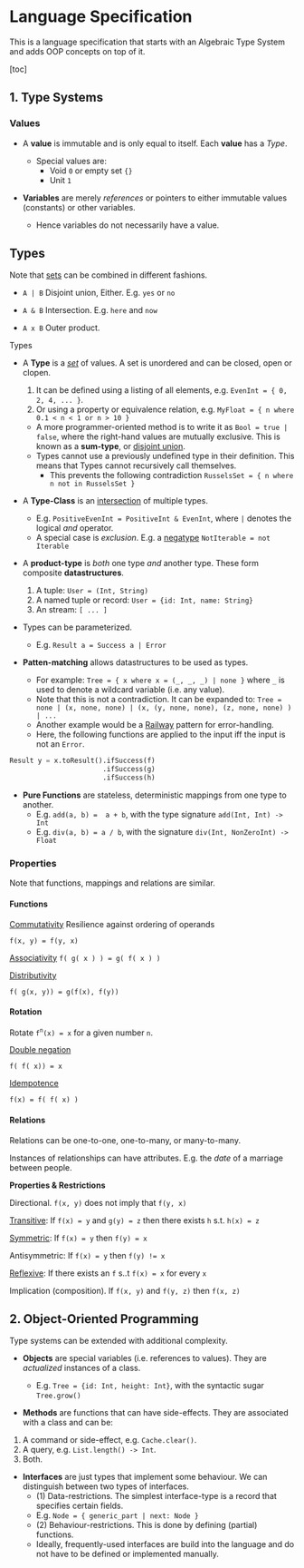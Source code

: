 # Language Specification

This is a language specification that starts with an Algebraic Type System and adds OOP concepts on top of it.

[toc]

## 1. Type Systems

### Values

* A **value** is immutable and is only equal to itself. Each **value** has a _Type_.
  * Special values are:
    * Void `0` or empty set `{}`
    * Unit `1`

* **Variables** are merely _references_ or pointers to either immutable values (constants) or other variables.
  * Hence variables do not necessarily have a value.

## Types

Note that [sets](https://en.wikipedia.org/wiki/Set_theory) can be combined in different fashions.

* `A | B` Disjoint union, Either. E.g. `yes` or `no`

* `A & B` Intersection. E.g. `here` and `now`

* `A x B` Outer product.

Types

* A **Type** is a [_set_](https://en.wikipedia.org/wiki/Set_theory) of values. A set is unordered and can be closed, open or clopen.
  1. It can be defined using a listing of all elements, e.g. `EvenInt = { 0, 2, 4, ... }`.
  2. Or using a property or equivalence relation, e.g. `MyFloat = { n where 0.1 < n < 1 or n > 10 }`
  * A more programmer-oriented method is to write it as `Bool = true | false`, where the right-hand values are mutually exclusive. This is known as a **sum-type**, or [disjoint union](https://en.wikipedia.org/wiki/Coproduct).
  * Types cannot use a previously undefined type in their definition. This means that Types cannot recursively call themselves.
    * This prevents the following contradiction `RusselsSet = { n where n not in RusselsSet }`

* A **Type-Class** is an [intersection](https://en.wikipedia.org/wiki/Intersection) of multiple types.
  * E.g. `PositiveEvenInt = PositiveInt & EvenInt`, where `|` denotes the logical _and_ operator.
  * A special case is _exclusion_. E.g. a [negatype](https://www.hillelwayne.com/negatypes/) `NotIterable = not Iterable`

* A **product-type** is _both_ one type _and_ another type. These form composite **datastructures**.

  1. A tuple:  `User = (Int, String)`
  2. A named tuple or record: `User = {id: Int, name: String}`
  3. An stream: `[ ... ]`

* Types can be parameterized.
  * E.g. `Result a = Success a | Error`

* **Patten-matching** allows datastructures to be used as types.

  * For example: `Tree = { x where x = (_, _, _) | none }` where `_` is used to denote a wildcard variable (i.e. any value).
  * Note that this is not a contradiction. It can be expanded to: `Tree = none | (x, none, none) | (x, (y, none, none), (z, none, none) ) | ...`
  * Another example would be a [Railway](https://fsharpforfunandprofit.com/rop/) pattern for error-handling.
  * Here, the following functions are applied to the input iff the input is not an `Error`.

```python
Result y = x.toResult().ifSuccess(f)
                       .ifSuccess(g)
                       .ifSuccess(h)
```

* **Pure Functions** are stateless, deterministic mappings from one type to another.
  * E.g. `add(a, b) =  a + b`, with the type signature `add(Int, Int) -> Int`
  * E.g. `div(a, b) = a / b`, with the signature `div(Int, NonZeroInt) -> Float`

### Properties

Note that functions, mappings and relations are similar.

#### Functions

[Commutativity](https://en.wikipedia.org/wiki/Commutative_property)  Resilience against ordering of operands

`f(x, y) = f(y, x)`

[Associativity](https://en.wikipedia.org/wiki/Associative_property)
`f( g( x ) ) = g( f( x ) )`

[Distributivity](https://en.wikipedia.org/wiki/Distributive_property)

`f( g(x, y)) = g(f(x), f(y))`

#### Rotation

Rotate `f`<sup>`n`</sup>`(x) = x` for a given number `n`.

[Double negation](https://en.wikipedia.org/wiki/Double_negation)

`f( f( x)) = x`

[Idempotence](https://en.wikipedia.org/wiki/Idempotence)

`f(x) = f( f( x) )`

#### Relations

Relations can be one-to-one, one-to-many, or many-to-many.

Instances of relationships can have attributes. E.g. the _date_ of a marriage between people.

**Properties & Restrictions**

Directional. `f(x, y)` does not imply that `f(y, x)`

[Transitive](https://en.wikipedia.org/wiki/Transitive_relation): If `f(x) = y` and `g(y) = z` then there exists `h` s.t.  `h(x) = z`

[Symmetric](https://en.wikipedia.org/wiki/Symmetric_relation): If `f(x) = y` then `f(y) = x`

Antisymmetric: If `f(x) = y` then `f(y) != x`

[Reflexive](https://en.wikipedia.org/wiki/Reflexive_relation): If there exists an `f` s..t `f(x) = x` for every `x`

Implication (composition). If `f(x, y)` and `f(y, z)` then `f(x, z)`

## 2. Object-Oriented Programming

Type systems can be extended with additional complexity.

* **Objects** are special variables (i.e. references to values). They are _actualized_ instances of a class.
  * E.g. `Tree = {id: Int, height: Int}`, with the syntactic sugar `Tree.grow()`

* **Methods** are functions that can have side-effects. They are associated with a class and can be:
 1. A command or side-effect, e.g. `Cache.clear()`.
 2. A query, e.g. `List.length() -> Int`.
 3. Both.

* **Interfaces** are just types that implement some behaviour. We can distinguish between two types of interfaces.
  * (1) Data-restrictions. The simplest interface-type is a record that specifies certain fields.
  * E.g. `Node = { generic_part | next: Node }`
  * (2) Behaviour-restrictions. This is done by defining (partial) functions.
  * Ideally, frequently-used interfaces are build into the language and do not have to be defined or implemented manually.
